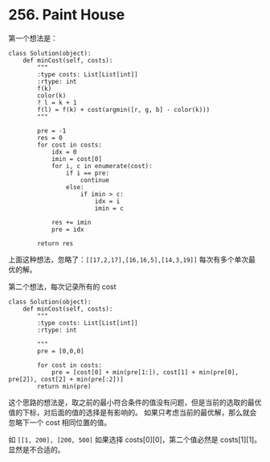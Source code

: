 # 256. Paint House

第一个想法是：

```
class Solution(object):
    def minCost(self, costs):
        """
        :type costs: List[List[int]]
        :rtype: int
        f(k)
        color(k)
        ? l = k + 1
        f(l) = f(k) + cost(argmin([r, g, b] - color(k)))
        """

        pre = -1
        res = 0
        for cost in costs:
            idx = 0
            imin = cost[0]
            for i, c in enumerate(cost):
                if i == pre:
                    continue
                else:
                    if imin > c:
                        idx = i
                        imin = c

            res += imin
            pre = idx

        return res
```

上面这种想法，忽略了：`[[17,2,17],[16,16,5],[14,3,19]]` 每次有多个单次最优的解。

第二个想法，每次记录所有的 cost

```
class Solution(object):
    def minCost(self, costs):
        """
        :type costs: List[List[int]]
        :rtype: int

        """
        pre = [0,0,0]

        for cost in costs:
            pre = [cost[0] + min(pre[1:]), cost[1] + min(pre[0], pre[2]), cost[2] + min(pre[:2])]
        return min(pre)

```
这个思路的想法是，取之前的最小符合条件的值没有问题，但是当前的选取的最优值的下标，对后面的值的选择是有影响的。
如果只考虑当前的最优解，那么就会忽略下一个 cost 相同位置的值。

如 `[[1, 200], [200, 500]` 如果选择 costs[0][0]，第二个值必然是 costs[1][1]。显然是不合适的。
